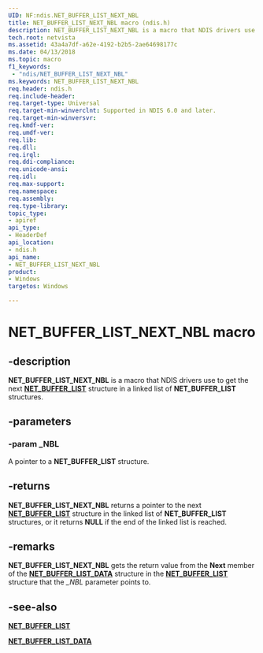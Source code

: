 ```yaml
---
UID: NF:ndis.NET_BUFFER_LIST_NEXT_NBL
title: NET_BUFFER_LIST_NEXT_NBL macro (ndis.h)
description: NET_BUFFER_LIST_NEXT_NBL is a macro that NDIS drivers use to get the next NET_BUFFER_LIST structure in a linked list of NET_BUFFER_LIST structures.
tech.root: netvista
ms.assetid: 43a4a7df-a62e-4192-b2b5-2ae64698177c
ms.date: 04/13/2018
ms.topic: macro
f1_keywords:
 - "ndis/NET_BUFFER_LIST_NEXT_NBL"
ms.keywords: NET_BUFFER_LIST_NEXT_NBL
req.header: ndis.h
req.include-header:
req.target-type: Universal
req.target-min-winverclnt: Supported in NDIS 6.0 and later.
req.target-min-winversvr:
req.kmdf-ver:
req.umdf-ver:
req.lib:
req.dll:
req.irql: 
req.ddi-compliance:
req.unicode-ansi:
req.idl:
req.max-support:
req.namespace:
req.assembly:
req.type-library: 
topic_type: 
- apiref
api_type: 
- HeaderDef
api_location: 
- ndis.h
api_name: 
- NET_BUFFER_LIST_NEXT_NBL
product:
- Windows
targetos: Windows

---
```


# NET_BUFFER_LIST_NEXT_NBL macro


## -description

**NET_BUFFER_LIST_NEXT_NBL** is a macro that NDIS drivers use to get the next [**NET_BUFFER_LIST**](ns-ndis-_net_buffer_list.md) structure in a linked list of **NET_BUFFER_LIST** structures.

## -parameters

### -param _NBL

A pointer to a **NET_BUFFER_LIST** structure.

## -returns

**NET_BUFFER_LIST_NEXT_NBL** returns a pointer to the next [**NET_BUFFER_LIST**](ns-ndis-_net_buffer_list.md) structure in the linked list of **NET_BUFFER_LIST** structures, or it returns **NULL** if the end of the linked list is reached.

## -remarks

**NET_BUFFER_LIST_NEXT_NBL** gets the return value from the **Next** member of the [**NET_BUFFER_LIST_DATA**](ns-ndis-_net_buffer_list_data.md) structure in the [**NET_BUFFER_LIST**](ns-ndis-_net_buffer_list.md) structure that the *\_NBL* parameter points to.

## -see-also

[**NET_BUFFER_LIST**](ns-ndis-_net_buffer_list.md)

[**NET_BUFFER_LIST_DATA**](ns-ndis-_net_buffer_list_data.md)
